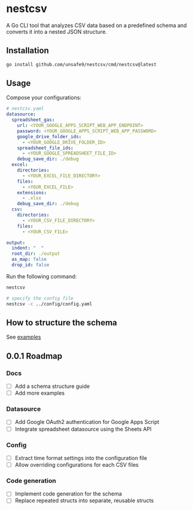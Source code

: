 # nestcsv
A Go CLI tool that analyzes CSV data based on a predefined schema and converts it into a nested JSON structure.

## Installation
```bash
go install github.com/unsafe9/nestcsv/cmd/nestcsv@latest
```

## Usage
Compose your configurations:
```yaml
# nestcsv.yaml
datasource:
  spreadsheet_gas:
    url: <YOUR_GOOGLE_APPS_SCRIPT_WEB_APP_ENDPOINT>
    password: <YOUR_GOOGLE_APPS_SCRIPT_WEB_APP_PASSWORD>
    google_drive_folder_ids:
      - <YOUR_GOOGLE_DRIVE_FOLDER_ID>
    spreadsheet_file_ids:
      - <YOUR_GOOGLE_SPREADSHEET_FILE_ID>
    debug_save_dir: ./debug
  excel:
    directories:
      - <YOUR_EXCEL_FILE_DIRECTORY>
    files:
      - <YOUR_EXCEL_FILE>
    extensions:
      - .xlsx
    debug_save_dir: ./debug
  csv:
    directories:
      - <YOUR_CSV_FILE_DIRECTORY>
    files:
      - <YOUR_CSV_FILE>

output:
  indent: "  "
  root_dir: ./output
  as_map: false
  drop_id: false
```

Run the following command:
```bash
nestcsv

# specify the config file
nestcsv -c ../config/config.yaml
```

## How to structure the schema
See [examples](./examples)

## 0.0.1 Roadmap
### Docs
- [ ] Add a schema structure guide
- [ ] Add more examples
### Datasource
- [ ] Add Google OAuth2 authentication for Google Apps Script
- [ ] Integrate spreadsheet datasource using the Sheets API
### Config
- [ ] Extract time format settings into the configuration file
- [ ] Allow overriding configurations for each CSV files
### Code generation
- [ ] Implement code generation for the schema
- [ ] Replace repeated structs into separate, reusable structs
